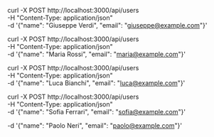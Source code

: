 curl -X POST http://localhost:3000/api/users \
 -H "Content-Type: application/json" \
 -d '{"name": "Giuseppe Verdi", "email": "giuseppe@example.com"}'

curl -X POST http://localhost:3000/api/users \
 -H "Content-Type: application/json" \
 -d '{"name": "Maria Rossi", "email": "maria@example.com"}'

curl -X POST http://localhost:3000/api/users \
 -H "Content-Type: application/json" \
 -d '{"name": "Luca Bianchi", "email": "luca@example.com"}'

curl -X POST http://localhost:3000/api/users \
 -H "Content-Type: application/json" \
 -d '{"name": "Sofia Ferrari", "email": "sofia@example.com"}'

-d '{"name": "Paolo Neri", "email": "paolo@example.com"}'
